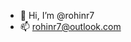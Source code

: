 - 👋 Hi, I’m @rohinr7
- 📫 rohinr7@outlook.com

<!---
rohinr7/rohinr7 is a ✨ special ✨ repository because its `README.md` (this file) appears on your GitHub profile.
You can click the Preview link to take a look at your changes.
--->
